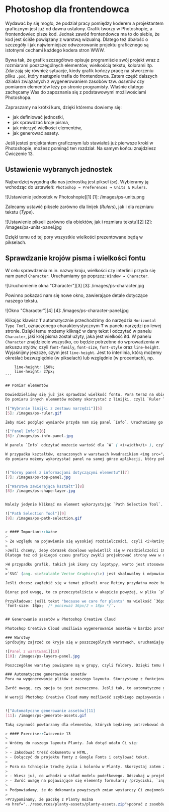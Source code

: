 # Photoshop dla frontendowca

Wydawać by się mogło, że podział pracy pomiędzy koderem a projektantem graficznym jest już od dawna ustalony. Grafik tworzy w Photoshopie, a frontendowiec pisze kod. Jednak zawód frontendowca ma to do siebie, że kod jest ściśle powiązany z warstwą wizualną. Dlatego też dbałość o szczegóły i jak najwierniejsze odwzorowanie projektu graficznego są istotnymi cechami każdego kodera stron WWW.

Bywa tak, że grafik szczegółowo opisuje programiście swój projekt wraz z rozmiarami poszczególnych elementów, wielkością tekstu, kolorami itp. Zdarzają się również sytuacje, kiedy grafik kończy pracę na stworzeniu pliku `.psd`, który następnie trafia do frontendowca. Zatem część dalszych działań związanych z wygenerowaniem zasobów tzw. <i>assetów</i> czy pomiarem elementów leży po stronie programisty. Właśnie dlatego zachęcamy Was do zapoznania się z podstawowymi możliwościami Photoshopa.

Zapraszamy na krótki kurs, dzięki któremu dowiemy się:
<ul>
	<li>jak definiować jednostki,</li>
	<li>jak sprawdzać kroje pisma,</li>
	<li>jak mierzyć wielkości elementów,</li>
	<li>jak generować assety.</li>
</ul>

Jeśli jesteś projektantem graficznym lub stawiałeś już pierwsze kroki w Photoshopie, możesz pominąć ten rozdział.
Na samym końcu znajdziesz Ćwiczenie 13.

## Ustawienie wybranych jednostek

Najbardziej wygodną dla nas jednostką jest piksel (`px`).
Wybieramy ją wchodząc do ustawień: `Photoshop → Preferences → Units & Rulers`.


![Ustawienie jednostek w Photoshopie][1]
[1]: /images/ps-units.png

Zalecamy ustawić piksele zarówno dla linijek (<i>Rulers</i>), jak i dla rozmiaru tekstu (<i>Type</i>).

![Ustawienie pikseli zarówno dla obiektów, jak i rozmiaru tekstu][2]
[2]: /images/ps-units-panel.jpg

Dzięki temu od tej pory wszystkie wielkości prezentowane będą w pikselach.

## Sprawdzanie krojów pisma i wielkości fontu

W celu sprawdzenia m.in. nazwy kroju, wielkości czy interlinii przyda się nam panel `Character`. Uruchamiamy go poprzez: `Window → Character`.

![Uruchomienie okna "Character"][3]
[3]: /images/ps-character.jpg

Powinno pokazać nam się nowe okno, zawierające detale dotyczące naszego tekstu.

![Okno "Character"][4]
[4]: /images/ps-character-panel.jpg

Klikając klawisz <kbd>T</kbd> automatycznie przechodzimy do narzędzia `Horizontal Type Tool`, oznaczonego charakterystycznym <kbd>T</kbd> w panelu narzędzi po lewej stronie.
Dzięki temu możemy kliknąć w dany tekst i odczytać w panelu `Character`, jaki krój pisma został użyty, jaka jest wielkość itd.
W panelu `Character` znajdziecie wszystko, co będzie potrzebne do wprowadzenia w arkuszu stylów, czyli `font-family`, `font-size`, `font-style` oraz `line-height`.
Wyjaśnijmy jeszcze, czym jest `line-height`. Jest to interlinia, którą możemy określać bezwzględnie (w pikselach) lub względnie (w procentach), np.

````css
	line-height: 150%;
	line-height: 27px;
```

## Pomiar elementów

Dowiedzieliśmy się już jak sprawdzać wielkość fontu. Pora teraz na obiekty – kontenery, ramki, obrazki.
Do pomiaru innych elementów możemy skorzystać z linijki, czyli `Ruler Tool`, która znajduje się w panelu z narzędziami.

!["Wybranie linijki z zestawu narzędzi"][5]
[5]: /images/ps-ruler.gif

Żeby mieć podgląd wymiarów przyda nam się panel `Info`. Uruchamiamy go poprzez: `Window → Info`.

!["Panel Info"][6]
[6]: /images/ps-info-panel.jpg

W panelu `Info` odczytać możecie wartość dla `W` ( <i>width</i> ), czyli szerokości, oraz `H` ( <i>height</i> ), czyli wysokości.

W przypadku kształtów, oznaczonych w warstwach kwadracikiem <img src="/images/ps-shape.jpg" style="width: 200px; display: inline-block; vertical-align: middle;" />,
do pomiaru możemy wykorzystać panel na samej górze aplikacji, który pokazuje m.in jaki kolor wypełnienia, obramowania oraz wysokość (H) i szerokość (W) ma dany element.


!["Górny panel z informacjami dotyczącymi elementu"][7]
[7]: /images/ps-top-panel.jpg

!["Warstwa zawierająca kształt"][8]
[8]: /images/ps-shape-layer.jpg


Należy jedynie kliknąć na element wykorzystując `Path Selection Tool`.

!["Path Selection Tool"][9]
[9]: /images/ps-path-selection.gif


> #### Important::Ważne
>
> Ze względu na pojawienie się wysokiej rozdzielczości, czyli <i>Retiny</i>, w komputerach Mac grafiki zaczęto przygotowywać w "podwójnej gęstości". Na czym to polega?
>
>Jeśli chcemy, żeby obrazek docelowo wyświetlił się w rozdzielczości 100x100 pikseli, to plik który przygotowujemy "pod Retinę" powinien mieć wymiary 200x200 pikseli, zatem dwukrotnie większą wysokość i szerokość.
Dlatego też od jakiegoś czasu graficy zwykli projektować strony www w dwukrotnie większej rozdzielczości. Dzięki temu bez problemu można przygotować assety w dwóch rozmiarach: @2x (oznaczenie dla Retiny) oraz normalnych rozmiarach 1:1.

>W przypadku grafik, takich jak ikony czy logotypy, warto jest stosować pliki wektorowe. Najlepszym formatem wektorowym przyjaznym środowisku webowemu jest format `SVG`.
>
>`SVG` (ang. <i>Scalable Vector Graphic</i>) jest skalowalny i odpowiada naszym potrzebom w temacie responsywności, o której być może już słyszeliście. Dzięki temu możemy zwiększać wymiary obrazka bez utraty jakości w odróżnieniu np. od plików `JPG`.

Jeśli chcesz zagłębić się w temat pikseli oraz Retiny przydatna może być lektura <a href="https://www.smashingmagazine.com/2012/08/towards-retina-web/" target="_blank">artykułu na Smashing Magazine</a>.

Biorąc pod uwagę, to co przeczytaliście w akapicie powyżej, w pliku `planty.psd` wszystkie elementy oraz wielkość tekstów są dwukrotnie większe. Zatem jeśli będziecie sprawdzać rozmiary elementów i fontów, pamiętajcie o podzieleniu ich przez 2 przy przypisywaniu wartości w CSS.

Przykładowo: jeśli tekst "because we care for plants" ma wielkość `36px`, docelowo nadamy w pliku CSS wartość:
`font-size: 18px;  /* ponieważ 36px/2 = 18px */`.


## Generowanie assetów w Photoshop Creative Cloud

Photoshop Creative Cloud umożliwia wygenerowanie assetów w bardzo prosty i szybki sposób. Wszystko opiera się na <b>warstwach</b> (ang. <i>layers</i>). Zanim przejdziemy do szczegółów warto zajrzeć do zawartości pliku `planty.psd` (plik znajduje się w <a href="../resources/planty-assets/planty-assets.zip">zaktualizowanej paczce z zasobami</a> ). Z reguły każdy z elementów – zdjęcia, obiekty, teksty – są tworzone w oddzielnej warstwie. Umożliwia to łatwą modyfikację poszczególnych elementów, jak i późniejsze łatwe zapisanie odseparowanych elementów na potrzeby zakodowania layoutu.

### Warstwy
Spróbujmy zajrzeć co kryje się w poszczególnych warstwach, uruchamiając panel warstw: `Window → Layers`

![Panel z warstwami][10]
[10]: /images/ps-layers-panel.jpg

Poszczególne warstwy powiązane są w grupy, czyli foldery. Dzięki temu każdy element strony pogrupowany jest według swojej przynależności do sekcji na stronie. Warto trzymać porządek i usunąć zbędne warstwy. Dzięki temu nie pogubimy się. Rozwijając grupy znajdziecie konkretne elementy.

### Automatyczne generowanie assetów
Pora na wygenerowanie plików z naszego layoutu. Skorzystamy z funkcjonalności, która zawarta jest w najnowszej wersji programu. Włączamy ją poprzez: `File → Generate → Image Assets`.

Zwróć uwagę, czy opcja ta jest zaznaczona. Jeśli tak, to automatyczne generowanie assetów na podstawie nazwy warstw jest włączone. Możemy zatem przejść do kolejnego kroku.

W wersji Photohop Creative Cloud mamy możliwość szybkiego zapisywania assetów z poziomu warstw. Wystarczy zmienić nazwę danej warstwy np. z `flower-2` na `flower-2.png`, wtedy w folderze, gdzie znajduje się nasz plik .psd, zostaną automatycznie wygenerowane assety z zadaną przez nas nazwą i rozszerzeniem. Assety są zapisywane w podfolderze `planty-assets`. Sprawdźmy teraz, czy pojawił się tam plik z danym assetem.


!["Automatyczne generowanie assetów][11]
[11]: /images/ps-generate-assets.gif

Taką czynność powtarzamy dla elementów, których będziemy potrzebować do zbudowania layoutu. Pamiętajcie, że CSS umożliwia stworzenie wielu obiektów takich jak ramki lub proste figury geometryczne, więc nie musimy zapisywać każdej z warstw do pliku. W przypadku Planty potrzebować będziemy jedynie zdjęć i ikon mediów społecznościowych.

> #### Exercise::Ćwiczenie 13
>
> Wróćmy do naszego layoutu Planty. Jak dotąd udało Ci się:
>
> - Zakodować treść dokumentu w HTML,
> - Dołączyć do projektu fonty z Google Fonts i ostylować tekst.
>
> Pora na tchnięcie trochę życia i kolorów w Planty. Skorzystaj zatem z świeżo nabytej wiedzy i dokonaj następujących zmian na stronie:
>
> - Wiesz już, co wchodzi w skład modelu pudełkowego. Odszukaj w projekcie wszystkie elementy, które mogą potrzebować dodania ramki lub wypełnienia (<i>paddingu</i>).
> - Zwróć uwagę na pojawiające się elementy formularzy (przyciski, `input`y, `textarea`). Nadaj im wygląd zgodny z projektem.
>
> Podpowiadamy, że do dokonania powyższych zmian wystarczy Ci znajomość poznanych dotąd właściwości, czyli `color`, `background-color`, `border`, `padding`, `width`, `height`. Jeśli czujesz się komfortowo używając Photoshopa, możesz pobrać tam wartości kolorów oraz poszczególnych wymiarów.
>
>Przypominamy, że paczkę z Planty można
<a href="../resources/planty-assets/planty-assets.zip">pobrać z zasobów dołączonych do tutorialu</a>.
